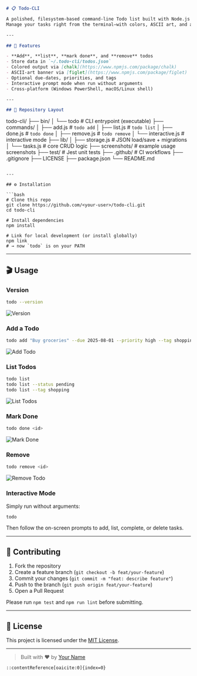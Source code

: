 ```markdown
# 📋 Todo-CLI

A polished, filesystem-based command-line Todo list built with Node.js and [Commander](https://www.npmjs.com/package/commander).  
Manage your tasks right from the terminal—with colors, ASCII art, and an interactive mode.

---

## 🚀 Features

- **Add**, **list**, **mark done**, and **remove** todos  
- Store data in `~/.todo-cli/todos.json`  
- Colored output via [chalk](https://www.npmjs.com/package/chalk)  
- ASCII-art banner via [figlet](https://www.npmjs.com/package/figlet)  
- Optional due-dates, priorities, and tags  
- Interactive prompt mode when run without arguments  
- Cross-platform (Windows PowerShell, macOS/Linux shell)

---

## 📁 Repository Layout

```

todo-cli/
├── bin/
│   └── todo                # CLI entrypoint (executable)
├── commands/
│   ├── add.js              # `todo add`
│   ├── list.js             # `todo list`
│   ├── done.js             # `todo done`
│   ├── remove.js           # `todo remove`
│   └── interactive.js      # interactive mode
├── lib/
│   ├── storage.js          # JSON load/save + migrations
│   └── tasks.js            # core CRUD logic
├── screenshots/            # example usage screenshots
├── test/                   # Jest unit tests
├── .github/                # CI workflows
├── .gitignore
├── LICENSE
├── package.json
└── README.md

````

---

## ⚙️ Installation

```bash
# Clone this repo
git clone https://github.com/<your-user>/todo-cli.git
cd todo-cli

# Install dependencies
npm install

# Link for local development (or install globally)
npm link
# → now `todo` is on your PATH
````

---

## 🎬 Usage

### Version

```bash
todo --version
```

![Version](screenshots/version.png)

### Add a Todo

```bash
todo add "Buy groceries" --due 2025-08-01 --priority high --tag shopping errand
```

![Add Todo](screenshots/add-todo.png)

### List Todos

```bash
todo list
todo list --status pending
todo list --tag shopping
```

![List Todos](screenshots/list-todo.png)

### Mark Done

```bash
todo done <id>
```

![Mark Done](screenshots/done-todo.png)

### Remove

```bash
todo remove <id>
```

![Remove Todo](screenshots/remove-todo.png)

### Interactive Mode

Simply run without arguments:

```bash
todo
```

Then follow the on-screen prompts to add, list, complete, or delete tasks.

---

## 🤝 Contributing

1. Fork the repository
2. Create a feature branch (`git checkout -b feat/your-feature`)
3. Commit your changes (`git commit -m "feat: describe feature"`)
4. Push to the branch (`git push origin feat/your-feature`)
5. Open a Pull Request

Please run `npm test` and `npm run lint` before submitting.

---

## 📄 License

This project is licensed under the [MIT License](LICENSE).

---

> Built with ❤️ by [Your Name](https://github.com/<your-user>)

```
::contentReference[oaicite:0]{index=0}
```
